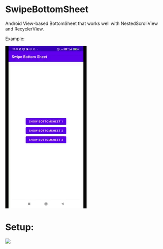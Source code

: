 # SwipeBottomSheet

Android View-based BottomSheet that works well with NestedScrollView and RecyclerView.

Example:

![picture](https://raw.githubusercontent.com/Andrew0000/SwipeBottomSheet/master/files/SwipeBottomSheet_example.gif)


# Setup:  

[![](https://jitpack.io/v/Andrew0000/RxUtils.svg)](https://jitpack.io/#Andrew0000/SwipeBottomSheet)
